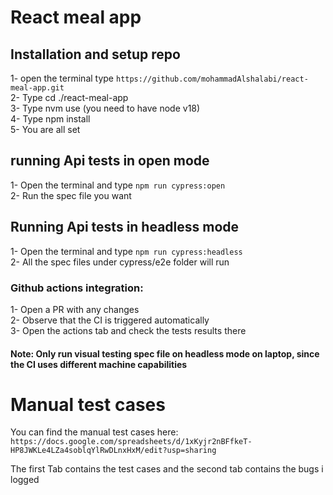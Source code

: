 # React meal app

## Installation and setup repo

1- open the terminal type `https://github.com/mohammadAlshalabi/react-meal-app.git` <br />
2- Type cd ./react-meal-app <br />
3- Type nvm use (you need to have node v18) <br />
4- Type npm install <br />
5- You are all set <br />

## running Api tests in open mode

1- Open the terminal and type `npm run cypress:open` <br />
2- Run the spec file you want <br />

## Running Api tests in headless mode

1- Open the terminal and type `npm run cypress:headless` <br />
2- All the spec files under cypress/e2e folder will run <br />

### Github actions integration:

1- Open a PR with any changes <br />
2- Observe that the CI is triggered automatically <br />
3- Open the actions tab and check the tests results there <br />

#### Note: Only run visual testing spec file on headless mode on laptop, since the CI uses different machine capabilities

# Manual test cases

You can find the manual test cases here: `https://docs.google.com/spreadsheets/d/1xKyjr2nBFfkeT-HP8JWKLe4LZa4soblqYlRwDLnxHxM/edit?usp=sharing` <br />

The first Tab contains the test cases and the second tab contains the bugs i logged <br />
